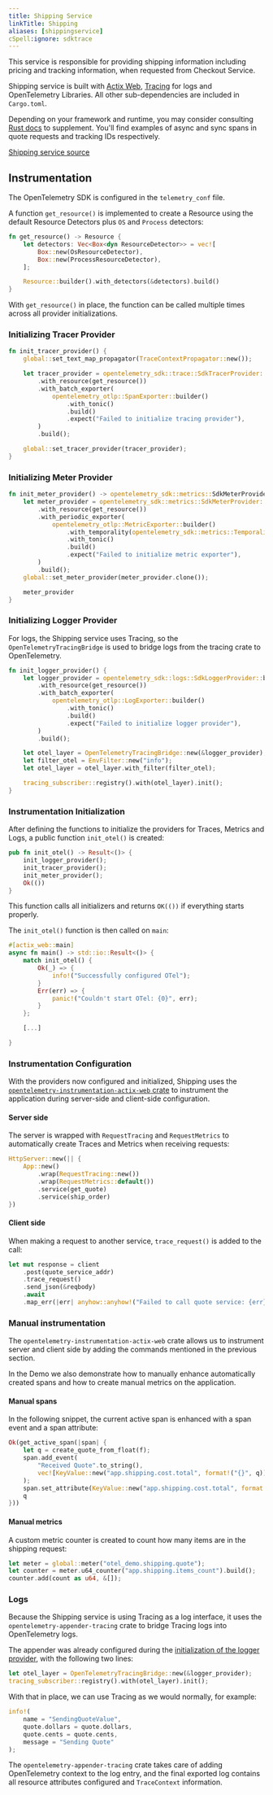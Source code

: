 ```yaml
---
title: Shipping Service
linkTitle: Shipping
aliases: [shippingservice]
cSpell:ignore: sdktrace
---
```


This service is responsible for providing shipping information including pricing
and tracking information, when requested from Checkout Service.

Shipping service is built with [Actix Web](https://actix.rs/),
[Tracing](https://tracing.rs/) for logs and OpenTelemetry Libraries. All other
sub-dependencies are included in `Cargo.toml`.

Depending on your framework and runtime, you may consider consulting
[Rust docs](/docs/languages/rust/) to supplement. You'll find examples of async
and sync spans in quote requests and tracking IDs respectively.

[Shipping service source](https://github.com/open-telemetry/opentelemetry-demo/blob/main/src/shipping/)

## Instrumentation

The OpenTelemetry SDK is configured in the `telemetry_conf` file.

A function `get_resource()` is implemented to create a Resource using the
default Resource Detectors plus `OS` and `Process` detectors:

```rust
fn get_resource() -> Resource {
    let detectors: Vec<Box<dyn ResourceDetector>> = vec![
        Box::new(OsResourceDetector),
        Box::new(ProcessResourceDetector),
    ];

    Resource::builder().with_detectors(&detectors).build()
}
```

With `get_resource()` in place, the function can be called multiple times across
all provider initializations.

### Initializing Tracer Provider

```rust
fn init_tracer_provider() {
    global::set_text_map_propagator(TraceContextPropagator::new());

    let tracer_provider = opentelemetry_sdk::trace::SdkTracerProvider::builder()
        .with_resource(get_resource())
        .with_batch_exporter(
            opentelemetry_otlp::SpanExporter::builder()
                .with_tonic()
                .build()
                .expect("Failed to initialize tracing provider"),
        )
        .build();

    global::set_tracer_provider(tracer_provider);
}
```

### Initializing Meter Provider

```rust
fn init_meter_provider() -> opentelemetry_sdk::metrics::SdkMeterProvider {
    let meter_provider = opentelemetry_sdk::metrics::SdkMeterProvider::builder()
        .with_resource(get_resource())
        .with_periodic_exporter(
            opentelemetry_otlp::MetricExporter::builder()
                .with_temporality(opentelemetry_sdk::metrics::Temporality::Delta)
                .with_tonic()
                .build()
                .expect("Failed to initialize metric exporter"),
        )
        .build();
    global::set_meter_provider(meter_provider.clone());

    meter_provider
}
```

### Initializing Logger Provider

For logs, the Shipping service uses Tracing, so the `OpenTelemetryTracingBridge`
is used to bridge logs from the tracing crate to OpenTelemetry.

```rust
fn init_logger_provider() {
    let logger_provider = opentelemetry_sdk::logs::SdkLoggerProvider::builder()
        .with_resource(get_resource())
        .with_batch_exporter(
            opentelemetry_otlp::LogExporter::builder()
                .with_tonic()
                .build()
                .expect("Failed to initialize logger provider"),
        )
        .build();

    let otel_layer = OpenTelemetryTracingBridge::new(&logger_provider);
    let filter_otel = EnvFilter::new("info");
    let otel_layer = otel_layer.with_filter(filter_otel);

    tracing_subscriber::registry().with(otel_layer).init();
}
```

### Instrumentation Initialization

After defining the functions to initialize the providers for Traces, Metrics and
Logs, a public function `init_otel()` is created:

```rust
pub fn init_otel() -> Result<()> {
    init_logger_provider();
    init_tracer_provider();
    init_meter_provider();
    Ok(())
}
```

This function calls all initializers and returns `OK(())` if
everything starts properly.

The `init_otel()` function is then called on `main`:

```rust
#[actix_web::main]
async fn main() -> std::io::Result<()> {
    match init_otel() {
        Ok(_) => {
            info!("Successfully configured OTel");
        }
        Err(err) => {
            panic!("Couldn't start OTel: {0}", err);
        }
    };

    [...]

}
```

### Instrumentation Configuration

With the providers now configured and initialized, Shipping uses the [`opentelemetry-instrumentation-actix-web` crate](https://crates.io/crates/opentelemetry-instrumentation-actix-web) to instrument the application during server-side and client-side configuration.

#### Server side

The server is wrapped with `RequestTracing` and `RequestMetrics` to automatically create Traces and Metrics when receiving requests:

```rust
HttpServer::new(|| {
    App::new()
        .wrap(RequestTracing::new())
        .wrap(RequestMetrics::default())
        .service(get_quote)
        .service(ship_order)
})
```

#### Client side

When making a request to another service, `trace_request()` is added to the call:

```rust
let mut response = client
    .post(quote_service_addr)
    .trace_request()
    .send_json(&reqbody)
    .await
    .map_err(|err| anyhow::anyhow!("Failed to call quote service: {err}"))?;
```

### Manual instrumentation

The `opentelemetry-instrumentation-actix-web` crate allows us to instrument
server and client side by adding the commands mentioned in the previous
section.

In the Demo we also demonstrate how to manually enhance automatically created
spans and how to create manual metrics on the application.

#### Manual spans

In the following snippet, the current active span is enhanced with a span event
and a span attribute:

```rust
Ok(get_active_span(|span| {
    let q = create_quote_from_float(f);
    span.add_event(
        "Received Quote".to_string(),
        vec![KeyValue::new("app.shipping.cost.total", format!("{}", q))],
    );
    span.set_attribute(KeyValue::new("app.shipping.cost.total", format!("{}", q)));
    q
}))
```

#### Manual metrics

A custom metric counter is created to count how many items are in the shipping
request:

```rust
let meter = global::meter("otel_demo.shipping.quote");
let counter = meter.u64_counter("app.shipping.items_count").build();
counter.add(count as u64, &[]);
```

### Logs

Because the Shipping service is using Tracing as a log interface, it uses
the `opentelemetry-appender-tracing` crate to bridge Tracing logs into
OpenTelemetry logs.

The appender was already configured during the
[initialization of the logger provider](#initializing-logger-provider), with the
following two lines:

```rust
let otel_layer = OpenTelemetryTracingBridge::new(&logger_provider);
tracing_subscriber::registry().with(otel_layer).init();
```

With that in place, we can use Tracing as we would normally, for example:

```rust
info!(
    name = "SendingQuoteValue",
    quote.dollars = quote.dollars,
    quote.cents = quote.cents,
    message = "Sending Quote"
);
```

The `opentelemetry-appender-tracing` crate takes care of adding OpenTelemetry
context to the log entry, and the final exported log contains all resource
attributes configured and `TraceContext` information.
